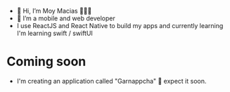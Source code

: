 - 👋 Hi, I’m Moy Macias 🧑🏻‍💻
- 👀 I’m a mobile and web developer
- I use ReactJS and React Native to build my apps and currently learning I'm learning swift / swiftUI 

# Coming soon
- I'm creating an application called "Garnappcha" 👀 expect it soon. 

<!---
moymacias/moymacias is a ✨ special ✨ repository because its `README.md` (this file) appears on your GitHub profile.
You can click the Preview link to take a look at your changes.
--->

